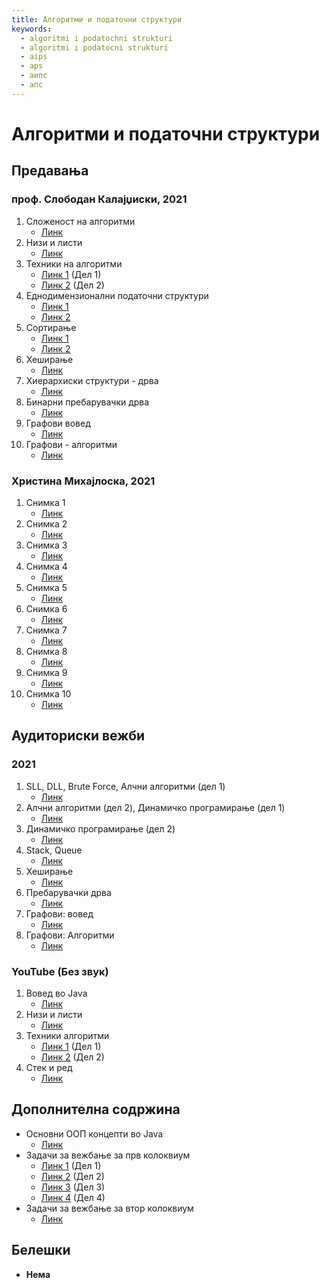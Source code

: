 ```yaml
---
title: Алгоритми и податочни структури
keywords:
  - algoritmi i podatochni strukturi
  - algoritmi i podatocni strukturi
  - aips
  - aps
  - аипс
  - апс
---
```


# Алгоритми и податочни структури

## Предавања

### проф. Слободан Калајџиски, 2021

1. Сложеност на алгоритми
   - [Линк](https://bbb-lb.finki.ukim.mk/playback/presentation/2.3/76d996df6b2996693d4078fe61ac94aed400c371-1633351659089?meetingId=76d996df6b2996693d4078fe61ac94aed400c371-1633351659089)
2. Низи и листи
   - [Линк](https://bbb-lb.finki.ukim.mk/playback/presentation/2.3/0292da9754fc9bbd59e745ed1d6cc43db0b44ce8-1634190182306?meetingId=0292da9754fc9bbd59e745ed1d6cc43db0b44ce8-1634190182306)
3. Техники на алгоритми
   - [Линк 1](https://bbb-lb.finki.ukim.mk/playback/presentation/2.3/0292da9754fc9bbd59e745ed1d6cc43db0b44ce8-1635373876993?meetingId=0292da9754fc9bbd59e745ed1d6cc43db0b44ce8-1635373876993) (Дел 1)
   - [Линк 2](https://bbb-lb.finki.ukim.mk/playback/presentation/2.3/0292da9754fc9bbd59e745ed1d6cc43db0b44ce8-1634794497746?meetingId=0292da9754fc9bbd59e745ed1d6cc43db0b44ce8-1634794497746) (Дел 2)
4. Еднодимензионални податочни структури
   - [Линк 1](https://bbb-lb.finki.ukim.mk/playback/presentation/2.3/76d996df6b2996693d4078fe61ac94aed400c371-1635765721879?meetingId=76d996df6b2996693d4078fe61ac94aed400c371-1635765721879)
   - [Линк 2](https://bbb-lb.finki.ukim.mk/playback/presentation/2.3/0292da9754fc9bbd59e745ed1d6cc43db0b44ce8-1636008686132?meetingId=0292da9754fc9bbd59e745ed1d6cc43db0b44ce8-1636008686132)
5. Сортирање
   - [Линк 1](https://bbb-lb.finki.ukim.mk/playback/presentation/2.3/76d996df6b2996693d4078fe61ac94aed400c371-1636371673320?meetingId=76d996df6b2996693d4078fe61ac94aed400c371-1636371673320)
   - [Линк 2](https://bbb-lb.finki.ukim.mk/playback/presentation/2.3/0292da9754fc9bbd59e745ed1d6cc43db0b44ce8-1636613140416?meetingId=0292da9754fc9bbd59e745ed1d6cc43db0b44ce8-1636613140416)
6. Хеширање
   - [Линк](https://bbb-lb.finki.ukim.mk/playback/presentation/2.3/0292da9754fc9bbd59e745ed1d6cc43db0b44ce8-1637217792121?meetingId=0292da9754fc9bbd59e745ed1d6cc43db0b44ce8-1637217792121)
7. Хиерархиски структури - дрва
   - [Линк](https://bbb-lb.finki.ukim.mk/playback/presentation/2.3/0292da9754fc9bbd59e745ed1d6cc43db0b44ce8-1638428113359?meetingId=0292da9754fc9bbd59e745ed1d6cc43db0b44ce8-1638428113359)
8. Бинарни пребарувачки дрва
   - [Линк](https://bbb-lb.finki.ukim.mk/playback/presentation/2.3/0292da9754fc9bbd59e745ed1d6cc43db0b44ce8-1639032654535)
9. Графови вовед
   - [Линк](https://bbb-lb.finki.ukim.mk/playback/presentation/2.3/0292da9754fc9bbd59e745ed1d6cc43db0b44ce8-1639637462892)
10. Графови - алгоритми
    - [Линк](https://bbb-lb.finki.ukim.mk/playback/presentation/2.3/0292da9754fc9bbd59e745ed1d6cc43db0b44ce8-1640241335494)

### Христина Михајлоска, 2021

1. Снимка 1
   - [Линк](https://bbb-lb.finki.ukim.mk/playback/presentation/2.3/0c6ccaeedfc3fb2126b9f93b160daa72f755b267-1633348039366?meetingId=0c6ccaeedfc3fb2126b9f93b160daa72f755b267-1633348039366)
2. Снимка 2
   - [Линк](https://bbb-lb.finki.ukim.mk/playback/presentation/2.3/0c6ccaeedfc3fb2126b9f93b160daa72f755b267-1634553918741?meetingId=0c6ccaeedfc3fb2126b9f93b160daa72f755b267-1634553918741)
3. Снимка 3
   - [Линк](https://bbb-lb.finki.ukim.mk/playback/presentation/2.3/0c6ccaeedfc3fb2126b9f93b160daa72f755b267-1635497147856?meetingId=0c6ccaeedfc3fb2126b9f93b160daa72f755b267-1635497147856)
4. Снимка 4
   - [Линк](https://bbb-lb.finki.ukim.mk/playback/presentation/2.3/0c6ccaeedfc3fb2126b9f93b160daa72f755b267-1635767146071?meetingId=0c6ccaeedfc3fb2126b9f93b160daa72f755b267-1635767146071)
5. Снимка 5
   - [Линк](https://bbb-lb.finki.ukim.mk/playback/presentation/2.3/0c6ccaeedfc3fb2126b9f93b160daa72f755b267-1636371762485?meetingId=0c6ccaeedfc3fb2126b9f93b160daa72f755b267-1636371762485)
6. Снимка 6
   - [Линк](https://bbb-lb.finki.ukim.mk/playback/presentation/2.3/0c6ccaeedfc3fb2126b9f93b160daa72f755b267-1638186124966?meetingId=0c6ccaeedfc3fb2126b9f93b160daa72f755b267-1638186124966)
7. Снимка 7
   - [Линк](https://bbb-lb.finki.ukim.mk/playback/presentation/2.3/0c6ccaeedfc3fb2126b9f93b160daa72f755b267-1638791776002?meetingId=0c6ccaeedfc3fb2126b9f93b160daa72f755b267-1638791776002)
8. Снимка 8
   - [Линк](https://bbb-lb.finki.ukim.mk/playback/presentation/2.3/0c6ccaeedfc3fb2126b9f93b160daa72f755b267-1639396379662)
9. Снимка 9
   - [Линк](https://bbb-lb.finki.ukim.mk/playback/presentation/2.3/0c6ccaeedfc3fb2126b9f93b160daa72f755b267-1640000704154)
10. Снимка 10
    - [Линк](https://bbb-lb.finki.ukim.mk/playback/presentation/2.3/0c6ccaeedfc3fb2126b9f93b160daa72f755b267-1640606140651)

## Аудиториски вежби

### 2021

1. SLL, DLL, Brute Force, Алчни алгоритми (дел 1)
   - [Линк](https://bbb-lb.finki.ukim.mk/playback/presentation/2.3/90efa2e2a2ea317f427c8cb00d59a128053a3a70-1635406670233?meetingId=90efa2e2a2ea317f427c8cb00d59a128053a3a70-1635406670233)
2. Алчни алгоритми (дел 2), Динамичко програмирање (дел 1)
   - [Линк](https://bbb-lb.finki.ukim.mk/playback/presentation/2.3/90efa2e2a2ea317f427c8cb00d59a128053a3a70-1636008520468?meetingId=90efa2e2a2ea317f427c8cb00d59a128053a3a70-1636008520468)
3. Динамичко програмирање (дел 2)
   - [Линк](https://bbb-lb.finki.ukim.mk/playback/presentation/2.3/90efa2e2a2ea317f427c8cb00d59a128053a3a70-1636458447632?meetingId=90efa2e2a2ea317f427c8cb00d59a128053a3a70-1636458447632)
4. Stack, Queue
   - [Линк](https://bbb-lb.finki.ukim.mk/playback/presentation/2.3/90efa2e2a2ea317f427c8cb00d59a128053a3a70-1637062965837?meetingId=90efa2e2a2ea317f427c8cb00d59a128053a3a70-1637062965837)
5. Хеширање
   - [Линк](https://bbb-lb.finki.ukim.mk/playback/presentation/2.3/90efa2e2a2ea317f427c8cb00d59a128053a3a70-1638433619774?meetingId=90efa2e2a2ea317f427c8cb00d59a128053a3a70-1638433619774)
6. Пребарувачки дрва
   - [Линк](https://bbb-lb.finki.ukim.mk/playback/presentation/2.3/90efa2e2a2ea317f427c8cb00d59a128053a3a70-1639641439628)
7. Графови: вовед
   - [Линк](https://bbb-lb.finki.ukim.mk/playback/presentation/2.3/90efa2e2a2ea317f427c8cb00d59a128053a3a70-1640246403949)
8. Графови: Алгоритми
   - [Линк](https://bbb-lb.finki.ukim.mk/playback/presentation/2.3/90efa2e2a2ea317f427c8cb00d59a128053a3a70-1640699501503)

### YouTube (Без звук)

1. Вовед во Java
   - [Линк](https://youtu.be/OYYdQwOiIYg)
2. Низи и листи
   - [Линк](https://youtu.be/BUKi8sMgKYQ)
3. Техники алгоритми
   - [Линк 1](https://youtu.be/Fc9p-Fe7f50) (Дел 1)
   - [Линк 2](https://youtu.be/4Q0zftIye6E) (Дел 2)
4. Стек и ред
   - [Линк](https://youtu.be/BUPM7oCRnWk)

## Дополнителна содржина

- Основни ООП концепти во Java
  - [Линк](https://beginnersbook.com/2013/04/oops-concepts/)
- Задачи за вежбање за прв колоквиум
  - [Линк 1](https://bbb-lb.finki.ukim.mk/playback/presentation/2.3/90efa2e2a2ea317f427c8cb00d59a128053a3a70-1636463432201?meetingId=90efa2e2a2ea317f427c8cb00d59a128053a3a70-1636463432201) (Дел 1)
  - [Линк 2](https://bbb-lb.finki.ukim.mk/playback/presentation/2.3/90efa2e2a2ea317f427c8cb00d59a128053a3a70-1636466055213?meetingId=90efa2e2a2ea317f427c8cb00d59a128053a3a70-1636466055213) (Дел 2)
  - [Линк 3](https://bbb-lb.finki.ukim.mk/playback/presentation/2.3/90efa2e2a2ea317f427c8cb00d59a128053a3a70-1636619624926?meetingId=90efa2e2a2ea317f427c8cb00d59a128053a3a70-1636619624926) (Дел 3)
  - [Линк 4](https://bbb-lb.finki.ukim.mk/playback/presentation/2.3/90efa2e2a2ea317f427c8cb00d59a128053a3a70-1637069615542?meetingId=90efa2e2a2ea317f427c8cb00d59a128053a3a70-1637069615542) (Дел 4)
- Задачи за вежбање за втор колоквиум
  - [Линк](https://bbb-lb.finki.ukim.mk/playback/presentation/2.3/90efa2e2a2ea317f427c8cb00d59a128053a3a70-1641908522891)

## Белешки

- **Нема**
